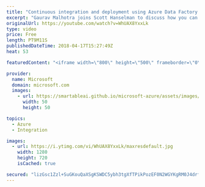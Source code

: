 ```yaml
---
title: "Continuous integration and deployment using Azure Data Factory | Azure Friday"
excerpt: "Gaurav Malhotra joins Scott Hanselman to discuss how you can follow industry-leading best practices to do continuous integration and deployment for your Extract Transform/Load (ETL) and Extract Load/Transform (ELT) workflows to multiple environments such as Dev, Test, Prod, and more.  For more information:"
originalUrl: https://youtube.com/watch?v=WhUAX8YxxLk
type: video
price: Free
length: PT9M11S
publishedDateTime: 2018-04-17T15:27:49Z
heat: 53

featuredContent: "<iframe width=\"800\" height=\"500\" frameborder=\"0\" src=\"https://www.youtube.com/embed/WhUAX8YxxLk\" allow=\"accelerometer; autoplay; encrypted-media; gyroscope; picture-in-picture\" allowfullscreen></iframe>"

provider:
  name: Microsoft
  domain: microsoft.com
  images:
    - url: https://smartableai.github.io/microsoft-azure/assets/images/organizations/microsoft.com-50x50.jpg
      width: 50
      height: 50

topics:
  - Azure
  - Integration

images:
  - url: https://i.ytimg.com/vi/WhUAX8YxxLk/maxresdefault.jpg
    width: 1280
    height: 720
    isCached: true

secured: "lizGsc1Zzl+SuGKouQaXSgKSWDC5ybh3tgXfTPikPozEF0N2WGYKgRM0J4drfze1TQs+BCg3mQKBqbGqWcmX64wsKZVgWz2KpLL0RplXLwhC1juQg5+51hkWbJk5lvuimk+rQCJZMyJLxYuhnBvlAcbbtk+5fp2ix1jVDw98tGSTjy1Al74Jys58e0SinTyVmm0xKoOSVyP9XoppWny25qq/z3BnWi/aGMrGrqe28zn/dcw0jU8Z9ibcvTUE/vkE6+2PbtsPixBflbt+3GBK/HG/AX3+Bvyqai4psfMaV8vAj14bWeJZZIY3QNoRtKgYS6JgzVcJyVlRbZOiWzLXV3ud3B3B8B/TEzd+NtESkLFXSyPO0+m1ggbRagKVTLerI5G/ytbvyTRjdSbow6TxHmdXB142EXjjsWmC6taEemc=;VQKR5WQD7+jMW1Qrh6TLlA=="
---
```


